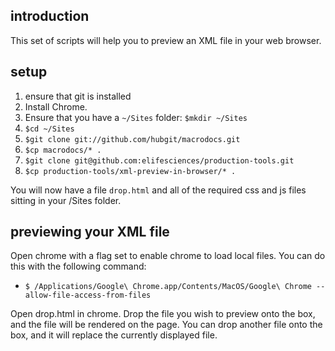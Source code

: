 
## introduction

This set of scripts will help you to preview an XML file in your web browser. 

## setup

1. ensure that git is installed
1. Install Chrome. 
1. Ensure that you have a `~/Sites` folder: `$mkdir ~/Sites`
1. `$cd ~/Sites` 
1. `$git clone git://github.com/hubgit/macrodocs.git`
1. `$cp macrodocs/* .`
1. `$git clone git@github.com:elifesciences/production-tools.git`
1. `$cp production-tools/xml-preview-in-browser/* .`

You will now have a file `drop.html` and all of the required css and js files sitting in your /Sites folder. 


## previewing your XML file

Open chrome with a flag set to enable chrome to load local files. You can do this with the following command:
* `$ /Applications/Google\ Chrome.app/Contents/MacOS/Google\ Chrome --allow-file-access-from-files`

Open drop.html in chrome. Drop the file you wish to preview onto the box, and the file will be rendered on the page. You can drop another file onto the box, and it will replace the currently displayed file.

